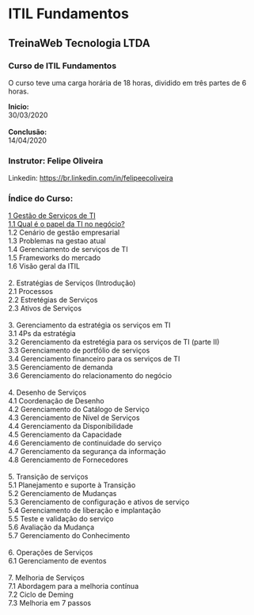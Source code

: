 # ITIL Fundamentos

## TreinaWeb Tecnologia LTDA

### Curso de ITIL Fundamentos 
O curso teve uma carga horária de 18 horas, dividido em três partes de 6 horas.<br>

 **Inicio:** <br> 30/03/2020<br><br> **Conclusão:**<br>14/04/2020

### Instrutor: Felipe Oliveira
Linkedin: https://br.linkedin.com/in/felipeecoliveira

### Índice do Curso:

[1 Gestão de Serviços de TI](https://github.com/RobsonVinicius/ITIL-Fundamentos/blob/master/ITIL%20-%20Fundamentos%20(Treinaweb)/1.Gestao-de-servicos-de-TI.md#1-gest%C3%A3o-de-servi%C3%A7os-de-ti)<br>
[1.1 Qual é o papel da TI no negócio?](https://github.com/RobsonVinicius/ITIL-Fundamentos/blob/master/ITIL%20-%20Fundamentos%20(Treinaweb)/1.Gestao-de-servicos-de-TI.md#11-qual-%C3%A9-o-papel-da-ti-no-neg%C3%B3cio)<br>
1.2 Cenário de gestão empresarial<br>
1.3 Problemas na gestao atual<br>
1.4 Gerenciamento de serviços de TI<br>
1.5 Frameworks do mercado<br>
1.6 Visão geral da ITIL<br><br>
2. Estratégias de Serviços (Introdução)<br>
2.1 Processos<br>
2.2 Estretégias de Serviços<br>
2.3 Ativos de Serviços<br><br>
3. Gerenciamento da estratégia os serviços em TI<br>
3.1 4Ps da estratégia<br>
3.2 Gerenciamento da estretégia para os serviços de TI (parte II)<br>
3.3 Gerenciamento de portfólio de serviços<br>
3.4 Gerenciamento financeiro para os serviços de TI<br>
3.5 Gerenciamento de demanda<br>
3.6 Gerenciamento do relacionamento do negócio<br><br>
4. Desenho de Serviços<br>
4.1 Coordenação de Desenho<br>
4.2 Gerenciamento do Catálogo de Serviço<br>
4.3 Gerenciamento de Nível de Serviços<br>
4.4 Gerenciamento da Disponibilidade<br>
4.5 Gerenciamento da Capacidade<br>
4.6 Gerenciamento de continuidade do serviço<br>
4.7 Gerenciamento da segurança da informação<br>
4.8 Gerenciamento de Fornecedores<br><br>
5. Transição de serviços<br>
5.1 Planejamento e suporte à Transição<br>
5.2 Gerenciamento de Mudanças<br>
5.3 Gerenciamento de configuração e ativos de serviço<br>
5.4 Gerenciamento de liberação e implantação<br>
5.5 Teste e validação do serviço<br>
5.6 Avaliação da Mudança<br>
5.7 Gerenciamento do Conhecimento<br><br>
6. Operações de Serviços<br>
6.1 Gerenciamento de eventos<br><br>
7. Melhoria de Serviços<br>
7.1 Abordagem para a melhoria contínua<br>
7.2 Ciclo de Deming<br>
7.3 Melhoria em 7 passos<br>

